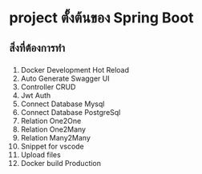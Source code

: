 # project ตั้งต้นของ Spring Boot  
## สิ่งที่ต้องการทำ
###
1. Docker Development Hot Reload
2. Auto Generate Swagger UI
3. Controller CRUD 
4. Jwt Auth 
5. Connect Database Mysql
6. Connect Database PostgreSql
7. Relation One2One
8. Relation One2Many
9. Relation Many2Many
10. Snippet for vscode
11. Upload files
12. Docker build Production
